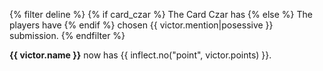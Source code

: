 {% filter deline %}
{% if card_czar %}
The Card Czar has
{% else %}
The players have
{% endif %}
chosen {{ victor.mention|posessive }} submission.
{% endfilter %}

**{{ victor.name }}** now has {{ inflect.no("point", victor.points) }}.
